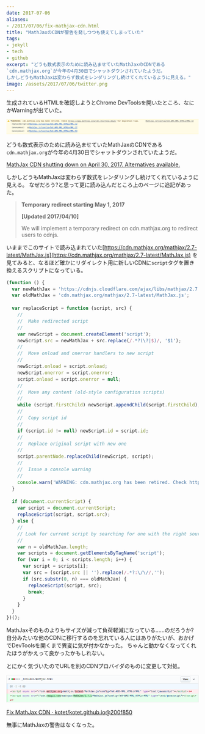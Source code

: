 ```yaml
---
date: 2017-07-06
aliases:
- /2017/07/06/fix-mathjax-cdn.html
title: "MathJaxのCDNが警告を発しつつも使えてしまっていた"
tags:
- jekyll
- tech
- github
excerpt: "どうも数式表示のために読み込ませていたMathJaxのCDNである
`cdn.mathjax.org`が今年の4月30日でシャットダウンされていたようだ。
しかしどうもMathJaxは変わらず数式をレンダリングし続けてくれているように見える。"
image: /assets/2017/07/06/twitter.png
---
```


生成されているHTMLを確認しようとChrome DevToolsを開いたところ、なにかWarningが出ていた。

![warning](/assets/2017/07/06/warning.png)

どうも数式表示のために読み込ませていたMathJaxのCDNである
`cdn.mathjax.org`が今年の4月30日でシャットダウンされていたようだ。

[MathJax CDN shutting down on April 30, 2017. Alternatives available.](https://www.mathjax.org/cdn-shutting-down/)

しかしどうもMathJaxは変わらず数式をレンダリングし続けてくれているように見える。
なぜだろう?と思って更に読み込んだところ上のページに追記があった。

> **Temporary redirect starting May 1, 2017**
>
> **[Updated 2017/04/10]**
>
> We will implement a temporary redirect on cdn.mathjax.org to redirect users to cdnjs.

いままでこのサイトで読み込まれていた[https://cdn.mathjax.org/mathjax/2.7-latest/MathJax.js](https://cdn.mathjax.org/mathjax/2.7-latest/MathJax.js)
を見てみると、なるほど確かにリダイレクト用に新しいCDNに`script`タグを置き換えるスクリプトになっている。

```javascript
(function () {
  var newMathJax = 'https://cdnjs.cloudflare.com/ajax/libs/mathjax/2.7.1/MathJax.js';
  var oldMathJax = 'cdn.mathjax.org/mathjax/2.7-latest/MathJax.js';

  var replaceScript = function (script, src) {
    //
    //  Make redirected script
    //
    var newScript = document.createElement('script');
    newScript.src = newMathJax + src.replace(/.*?(\?|$)/, '$1');
    //
    //  Move onload and onerror handlers to new script
    //
    newScript.onload = script.onload;
    newScript.onerror = script.onerror;
    script.onload = script.onerror = null;
    //
    //  Move any content (old-style configuration scripts)
    //
    while (script.firstChild) newScript.appendChild(script.firstChild);
    //
    //  Copy script id
    //
    if (script.id != null) newScript.id = script.id;
    //
    //  Replace original script with new one
    //
    script.parentNode.replaceChild(newScript, script);
    //
    //  Issue a console warning
    //
    console.warn('WARNING: cdn.mathjax.org has been retired. Check https://www.mathjax.org/cdn-shutting-down/ for migration tips.')
  }

  if (document.currentScript) {
    var script = document.currentScript;
    replaceScript(script, script.src);
  } else {
    //
    // Look for current script by searching for one with the right source
    //
    var n = oldMathJax.length;
    var scripts = document.getElementsByTagName('script');
    for (var i = 0; i < scripts.length; i++) {
      var script = scripts[i];
      var src = (script.src || '').replace(/.*?:\/\//,'');
      if (src.substr(0, n) === oldMathJax) {
        replaceScript(script, src);
        break;
      }
    }
  }
})();
```

MathJaxそのものよりもサイズが減って負荷軽減になっている……のだろうか?
自分みたいな他のCDNに移行するのを忘れている人にはありがたいが、おかげでDevToolsを開くまで異変に気が付かなかった。
ちゃんと動かなくなってくれたほうがかえって良かったかもしれない。

とにかく気づいたのでURLを別のCDNプロバイダのものに変更して対処。

![diff](/assets/2017/07/06/diff.png)

[Fix MathJax CDN · kotet/kotet.github.io@200f850](https://github.com/kotet/kotet.github.io/commit/200f8505a938263e4b3f38cf47f85c66751f4587)

無事にMathJaxの警告はなくなった。

